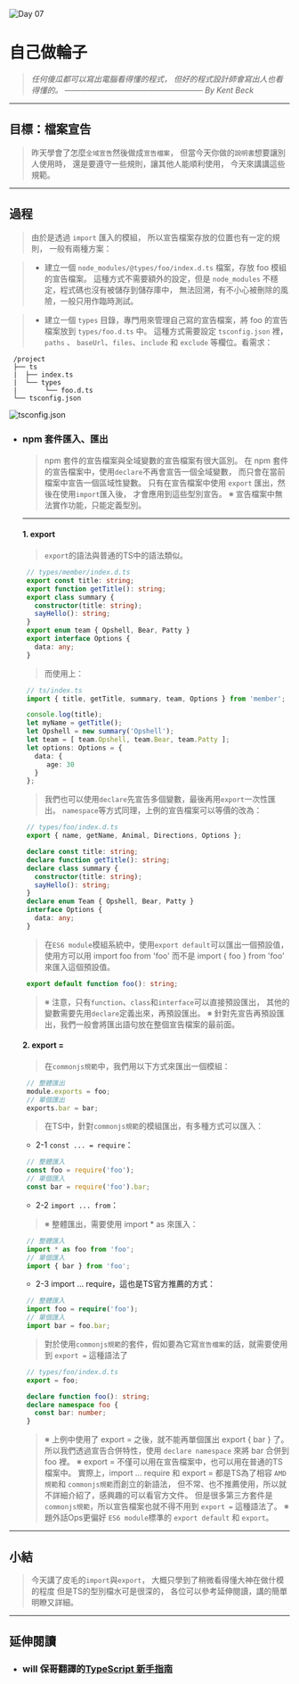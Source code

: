 ![Day 07](https://ithelp.ithome.com.tw/upload/images/20220907/20109918KYTx5tuz9P.jpg)

# 自己做輪子
> *任何傻瓜都可以寫出電腦看得懂的程式，*
> *但好的程式設計師會寫出人也看得懂的。*
> *───────────────────────── By Kent Beck*

---
## 目標：檔案宣告
   > 昨天學會了怎麼`全域宣告`然後做成`宣告檔案`，
   > 但當今天你做的`說明書`想要讓別人使用時，
   > 還是要遵守一些規則，讓其他人能順利使用，
   > 今天來講講這些規範。

---
## 過程
   > 由於是透過 `import` 匯入的模組，
   > 所以宣告檔案存放的位置也有一定的規則，
   > 一般有兩種方案：

   > * 建立一個 `node_modules/@types/foo/index.d.ts` 檔案，存放 foo 模組的宣告檔案。
   >   這種方式不需要額外的設定，但是 `node_modules` 不穩定，程式碼也沒有被儲存到儲存庫中，
   >   無法回溯，有不小心被刪除的風險，一般只用作臨時測試。

   > * 建立一個 `types` 目錄，專門用來管理自己寫的宣告檔案，將 foo 的宣告檔案放到 `types/foo.d.ts` 中。
   >   這種方式需要設定 `tsconfig.json` 裡，
   >   `paths` 、 `baseUrl`、`files`、`include` 和 `exclude` 等欄位。看需求：
   ```git
    /project
    ├── ts
    |  ├── index.ts
    |  └── types
    |       └── foo.d.ts
    └── tsconfig.json
   ```
   ![tsconfig.json](https://)

- ### npm 套件匯入、匯出
   > npm 套件的宣告檔案與全域變數的宣告檔案有很大區別。
   > 在 npm 套件的宣告檔案中，使用`declare`不再會宣告一個全域變數，
   > 而只會在當前檔案中宣告一個區域性變數。
   > 只有在宣告檔案中使用 `export` 匯出，然後在使用`import`匯入後，
   > 才會應用到這些型別宣告。
   > ※ 宣告檔案中無法實作功能，只能定義型別。

   ---
   #### 1. export
   > `export`的語法與普通的TS中的語法類似。
   ```typescript
    // types/member/index.d.ts
    export const title: string;
    export function getTitle(): string;
    export class summary {
      constructor(title: string);
      sayHello(): string;
    }
    export enum team { Opshell, Bear, Patty }
    export interface Options {
      data: any;
    }
   ```
   > 而使用上：
   ```typescript
    // ts/index.ts
    import { title, getTitle, summary, team, Options } from 'member';

    console.log(title);
    let myName = getTitle();
    let Opshell = new summary('Opshell');
    let team = [ team.Opshell, team.Bear, team.Patty ];
    let options: Options = {
      data: {
         age: 30
      }
    };
   ```
   > 我們也可以使用`declare`先宣告多個變數，最後再用`export`一次性匯出。
   > `namespace`等方式同理，上例的宣告檔案可以等價的改為：
   ```typescript
    // types/foo/index.d.ts
    export { name, getName, Animal, Directions, Options };

    declare const title: string;
    declare function getTitle(): string;
    declare class summary {
      constructor(title: string);
      sayHello(): string;
    }
    declare enum Team { Opshell, Bear, Patty }
    interface Options {
      data: any;
    }
   ```
   > 在`ES6 module`模組系統中，使用`export default`可以匯出一個預設值，
   > 使用方可以用 import foo from 'foo' 而不是 import { foo } from 'foo' 來匯入這個預設值。
   ```typescript
    export default function foo(): string;
   ```
   > ※ 注意，只有`function`、`class`和`interface`可以直接預設匯出，
   >    其他的變數需要先用`declare`定義出來，再預設匯出。
   > ※ 針對先宣告再預設匯出，我們一般會將匯出語句放在整個宣告檔案的最前面。

   #### 2. export =
   > 在`commonjs規範`中，我們用以下方式來匯出一個模組：
   ```typescript
    // 整體匯出
    module.exports = foo;
    // 單個匯出
    exports.bar = bar;
   ```
   > 在TS中，針對`commonjs規範`的模組匯出，有多種方式可以匯入：

   * 2-1 `const ... = require`：
   ```typescript
    // 整體匯入
    const foo = require('foo');
    // 單個匯入
    const bar = require('foo').bar;
   ```

   * 2-2 `import ... from`：
   > ※ 整體匯出，需要使用 import * as 來匯入：
   ```typescript
    // 整體匯入
    import * as foo from 'foo';
    // 單個匯入
    import { bar } from 'foo';
   ```

   * 2-3 import ... require，這也是TS官方推薦的方式：
   ```typescript
    // 整體匯入
    import foo = require('foo');
    // 單個匯入
    import bar = foo.bar;
   ```
   > 對於使用`commonjs規範`的套件，假如要為它寫`宣告檔案`的話，就需要使用到 `export =` 這種語法了
   ```typescript
    // types/foo/index.d.ts
    export = foo;

    declare function foo(): string;
    declare namespace foo {
      const bar: number;
    }
   ```
   > ※ 上例中使用了 export = 之後，就不能再單個匯出 export { bar } 了。
   >    所以我們透過宣告合併特性，使用 `declare namespace` 來將 bar 合併到 foo 裡。
   > ※ export = 不僅可以用在宣告檔案中，也可以用在普通的TS檔案中。
   >    實際上，import ... require 和 export = 都是TS為了相容 `AMD規範`和 `commonjs規範`而創立的新語法，
   >    但不常、也不推薦使用，所以就不詳細介紹了，感興趣的可以看官方文件。
   >    但是很多第三方套件是`commonjs規範`，所以宣告檔案也就不得不用到 `export =` 這種語法了。
   > ※ 題外話Ops更偏好 `ES6 module`標準的 `export default` 和 `export`。

---
## 小結
> 今天講了皮毛的`import`與`export`，
> 大概只學到了稍微看得懂大神在做什模的程度
> 但是TS的型別檔水可是很深的，
> 各位可以參考延伸閱讀，講的簡單明瞭又詳細。

---
## 延伸閱讀
- ### will 保哥翻譯的[TypeScript 新手指南](https://willh.gitbook.io/typescript-tutorial/basics/declaration-files#quan-yu-bian-shu)
